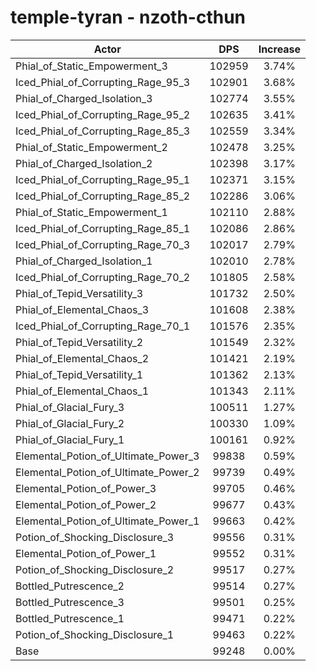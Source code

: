 # temple-tyran - nzoth-cthun
| Actor | DPS | Increase |
|---|:---:|:---:|
|Phial_of_Static_Empowerment_3|102959|3.74%|
|Iced_Phial_of_Corrupting_Rage_95_3|102901|3.68%|
|Phial_of_Charged_Isolation_3|102774|3.55%|
|Iced_Phial_of_Corrupting_Rage_95_2|102635|3.41%|
|Iced_Phial_of_Corrupting_Rage_85_3|102559|3.34%|
|Phial_of_Static_Empowerment_2|102478|3.25%|
|Phial_of_Charged_Isolation_2|102398|3.17%|
|Iced_Phial_of_Corrupting_Rage_95_1|102371|3.15%|
|Iced_Phial_of_Corrupting_Rage_85_2|102286|3.06%|
|Phial_of_Static_Empowerment_1|102110|2.88%|
|Iced_Phial_of_Corrupting_Rage_85_1|102086|2.86%|
|Iced_Phial_of_Corrupting_Rage_70_3|102017|2.79%|
|Phial_of_Charged_Isolation_1|102010|2.78%|
|Iced_Phial_of_Corrupting_Rage_70_2|101805|2.58%|
|Phial_of_Tepid_Versatility_3|101732|2.50%|
|Phial_of_Elemental_Chaos_3|101608|2.38%|
|Iced_Phial_of_Corrupting_Rage_70_1|101576|2.35%|
|Phial_of_Tepid_Versatility_2|101549|2.32%|
|Phial_of_Elemental_Chaos_2|101421|2.19%|
|Phial_of_Tepid_Versatility_1|101362|2.13%|
|Phial_of_Elemental_Chaos_1|101343|2.11%|
|Phial_of_Glacial_Fury_3|100511|1.27%|
|Phial_of_Glacial_Fury_2|100330|1.09%|
|Phial_of_Glacial_Fury_1|100161|0.92%|
|Elemental_Potion_of_Ultimate_Power_3|99838|0.59%|
|Elemental_Potion_of_Ultimate_Power_2|99739|0.49%|
|Elemental_Potion_of_Power_3|99705|0.46%|
|Elemental_Potion_of_Power_2|99677|0.43%|
|Elemental_Potion_of_Ultimate_Power_1|99663|0.42%|
|Potion_of_Shocking_Disclosure_3|99556|0.31%|
|Elemental_Potion_of_Power_1|99552|0.31%|
|Potion_of_Shocking_Disclosure_2|99517|0.27%|
|Bottled_Putrescence_2|99514|0.27%|
|Bottled_Putrescence_3|99501|0.25%|
|Bottled_Putrescence_1|99471|0.22%|
|Potion_of_Shocking_Disclosure_1|99463|0.22%|
|Base|99248|0.00%|
